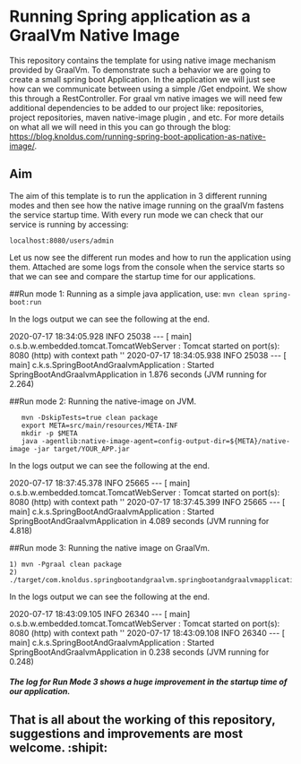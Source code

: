 # Running Spring application as a GraalVm Native Image
  This repository contains the template for using native image mechanism provided by GraalVm. To demonstrate such a behavior
  we are going to create a small spring boot Application. In the application we will just see how can we communicate
  between using a simple /Get endpoint. We show this through a RestController. For graal vm native images we will need few
  additional dependencies to be added to our project like: repositories, project repositories, maven native-image plugin
  , and etc. For more details on what all we will need in this you can go through the 
  blog: https://blog.knoldus.com/running-spring-boot-application-as-native-image/. 

## Aim
The aim of this template is to run the application in 3 different running modes and then see how the native image running 
on the graalVm fastens the service startup time. With every run mode we can check that our service is running by accessing:

`localhost:8080/users/admin`

Let us now see the different run modes and how to run the application using them. Attached are some logs from the console
 when the service starts so that we can see and compare the startup time for our applications.
 
##Run mode 1: Running as a simple java application, use:
`mvn clean spring-boot:run`

In the logs output we can see the following at the end.

2020-07-17 18:34:05.928  INFO 25038 --- [           main] o.s.b.w.embedded.tomcat.TomcatWebServer  : Tomcat started on port(s): 8080 (http) with context path ''
2020-07-17 18:34:05.938  INFO 25038 --- [           main] c.k.s.SpringBootAndGraalvmApplication    : Started SpringBootAndGraalvmApplication in 1.876 seconds (JVM running for 2.264)

##Run mode 2: Running the native-image on JVM.
```
   mvn -DskipTests=true clean package
   export META=src/main/resources/META-INF
   mkdir -p $META 
   java -agentlib:native-image-agent=config-output-dir=${META}/native-image -jar target/YOUR_APP.jar
```
In the logs output we can see the following at the end.

2020-07-17 18:37:45.378  INFO 25665 --- [           main] o.s.b.w.embedded.tomcat.TomcatWebServer  : Tomcat started on port(s): 8080 (http) with context path ''
2020-07-17 18:37:45.399  INFO 25665 --- [           main] c.k.s.SpringBootAndGraalvmApplication    : Started SpringBootAndGraalvmApplication in 4.089 seconds (JVM running for 4.818)

##Run mode 3: Running the native image on GraalVm.
```
1) mvn -Pgraal clean package
2) ./target/com.knoldus.springbootandgraalvm.springbootandgraalvmapplication 

```

In the logs output we can see the following at the end.

2020-07-17 18:43:09.105  INFO 26340 --- [           main] o.s.b.w.embedded.tomcat.TomcatWebServer  : Tomcat started on port(s): 8080 (http) with context path ''
2020-07-17 18:43:09.108  INFO 26340 --- [           main] c.k.s.SpringBootAndGraalvmApplication    : Started SpringBootAndGraalvmApplication in 0.238 seconds (JVM running for 0.248)

##### The log for Run Mode 3 shows a huge improvement in the startup time of our application.

## That is all about the working of this repository, suggestions and improvements are most welcome. :shipit:

